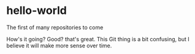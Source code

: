 # hello-world
The first of many repositories to come

How's it going? Good? that's great. This Git thing is a bit confusing, but I believe it will make more sense over time. 
